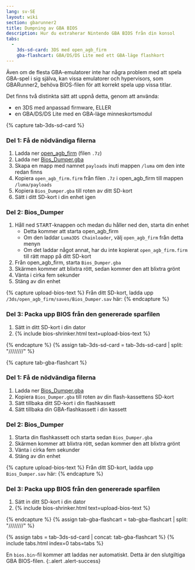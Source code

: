 ```yaml
---
lang: sv-SE
layout: wiki
section: gbarunner2
title: Dumpning av GBA BIOS
description: Hur du extraherar Nintendo GBA BIOS från din konsol
tabs:
  - 
    3ds-sd-card: 3DS med open_agb_firm
    gba-flashcart: GBA/DS/DS Lite med ett GBA-läge flashkort
---
```


Även om de flesta GBA-emulatorer inte har några problem med att spela GBA-spel i sig själva, kan vissa emulatorer och hypervisors, som GBARunner2, behöva BIOS-filen för att korrekt spela upp vissa titlar.

Det finns två distinkta sätt att uppnå detta, genom att använda:
- en 3DS med anpassad firmware, ELLER
- en GBA/DS/DS Lite med en GBA-läge minneskortsmodul

{% capture tab-3ds-sd-card %}
### Del 1: Få de nödvändiga filerna
1. Ladda ner [open_agb_firm](https://github.com/profi200/open_agb_firm/releases/latest) (filen `.7z`)
1. Ladda ner [Bios_Dumper.gba](https://github.com/GlaZedBelmont/Random-Stuff/releases/download/0.0.5/Bios_Dumper.gba)
1. Skapa en mapp med namnet `payloads` inuti mappen `/luma` om den inte redan finns
1. Kopiera `open_agb_firm.firm` från filen `.7z` i open_agb_firm till mappen `/luma/payloads`
1. Kopiera `Bios_Dumper.gba` till roten av ditt SD-kort
1. Sätt i ditt SD-kort i din enhet igen

### Del 2: Bios_Dumper
1. Håll ned <kbd>START</kbd>-knappen och medan du håller ned den, starta din enhet
    - Detta kommer att starta open_agb_firm
    - Om den laddar `Luma3DS Chainloader`, välj `open_agb_firm` från detta menyn
    - Om det laddar något annat, har du inte kopierat `open_agb_firm.firm` till rätt mapp på ditt SD-kort
1. Från open_agb_firm, starta `Bios_Dumper.gba`
1. Skärmen kommer att blixtra rött, sedan kommer den att blixtra grönt
1. Vänta i cirka fem sekunder
1. Stäng av din enhet

{% capture upload-bios-text %}
Från ditt SD-kort, ladda upp `/3ds/open_agb_firm/saves/Bios_Dumper.sav` här:
{% endcapture %}

### Del 3: Packa upp BIOS från den genererade sparfilen
1. Sätt in ditt SD-kort i din dator
1. {% include bios-shrinker.html text=upload-bios-text %}

{% endcapture %}
{% assign tab-3ds-sd-card = tab-3ds-sd-card | split: "////////" %}


{% capture tab-gba-flashcart %}
### Del 1: Få de nödvändiga filerna
1. Ladda ner [Bios_Dumper.gba](https://github.com/GlaZedBelmont/Random-Stuff/releases/download/0.0.5/Bios_Dumper.gba)
1. Kopiera `Bios_Dumper.gba` till roten av din flash-kassettens SD-kort
1. Sätt tillbaka ditt SD-kort i din flashkassett
1. Sätt tillbaka din GBA-flashkassett i din kassett

### Del 2: Bios_Dumper
1. Starta din flashkassett och starta sedan `Bios_Dumper.gba`
1. Skärmen kommer att blixtra rött, sedan kommer den att blixtra grönt
1. Vänta i cirka fem sekunder
1. Stäng av din enhet

{% capture upload-bios-text %}
Från ditt SD-kort, ladda upp `Bios_Dumper.sav` här:
{% endcapture %}

### Del 3: Packa upp BIOS från den genererade sparfilen
1. Sätt in ditt SD-kort i din dator
1. {% include bios-shrinker.html text=upload-bios-text %}

{% endcapture %}
{% assign tab-gba-flashcart = tab-gba-flashcart | split: "////////" %}

{% assign tabs = tab-3ds-sd-card | concat: tab-gba-flashcart %}
{% include tabs.html index=0 tabs=tabs %}

En `bios.bin`-fil kommer att laddas ner automatiskt. Detta är den slutgiltiga GBA BIOS-filen.
{:.alert .alert-success}

<script src="https://geraintluff.github.io/sha256/sha256.min.js"></script>
<script src="/assets/js/bios-shrinker.js"></script>
